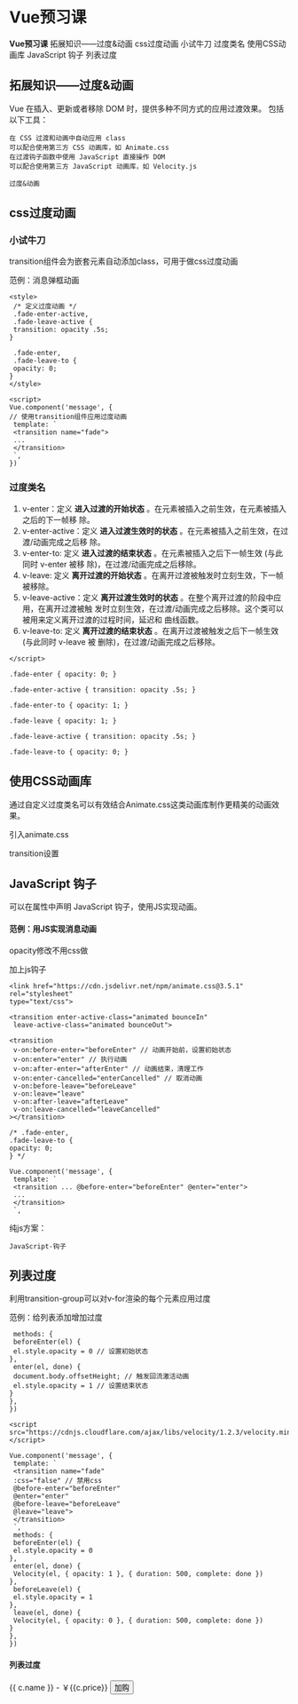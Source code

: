 # Vue预习课

**Vue预习课**
拓展知识——过度&动画
css过度动画
小试牛刀
过度类名
使用CSS动画库
JavaScript 钩子
列表过度

## 拓展知识——过度&动画

Vue 在插入、更新或者移除 DOM 时，提供多种不同方式的应用过渡效果。 包括以下工具：

```
在 CSS 过渡和动画中自动应用 class
可以配合使用第三方 CSS 动画库，如 Animate.css
在过渡钩子函数中使用 JavaScript 直接操作 DOM
可以配合使用第三方 JavaScript 动画库，如 Velocity.js
```
```
过度&动画
```
## css过度动画

### 小试牛刀

transition组件会为嵌套元素自动添加class，可用于做css过度动画

范例：消息弹框动画

```
<style>
 /* 定义过度动画 */
 .fade-enter-active,
 .fade-leave-active {
 transition: opacity .5s;
}
```
```
 .fade-enter,
 .fade-leave-to {
 opacity: 0;
}
</style>
```
```
<script>
Vue.component('message', {
// 使用transition组件应用过度动画
 template: `
 <transition name="fade">
 ...
 </transition>
 `,
})
```

### 过度类名

1. v-enter：定义 **进入过渡的开始状态** 。在元素被插入之前生效，在元素被插入之后的下一帧移
    除。
2. v-enter-active：定义 **进入过渡生效时的状态** 。在元素被插入之前生效，在过渡/动画完成之后移
    除。
3. v-enter-to: 定义 **进入过渡的结束状态** 。在元素被插入之后下一帧生效 (与此同时 v-enter 被移
    除)，在过渡/动画完成之后移除。
4. v-leave: 定义 **离开过渡的开始状态** 。在离开过渡被触发时立刻生效，下一帧被移除。
5. v-leave-active：定义 **离开过渡生效时的状态** 。在整个离开过渡的阶段中应用，在离开过渡被触
    发时立刻生效，在过渡/动画完成之后移除。这个类可以被用来定义离开过渡的过程时间，延迟和
    曲线函数。
6. v-leave-to: 定义 **离开过渡的结束状态** 。在离开过渡被触发之后下一帧生效 (与此同时 v-leave 被
    删除)，在过渡/动画完成之后移除。

```
</script>
```
```
.fade-enter { opacity: 0; }
```
```
.fade-enter-active { transition: opacity .5s; }
```
```
.fade-enter-to { opacity: 1; }
```
```
.fade-leave { opacity: 1; }
```
```
.fade-leave-active { transition: opacity .5s; }
```
```
.fade-leave-to { opacity: 0; }
```

## 使用CSS动画库

通过自定义过度类名可以有效结合Animate.css这类动画库制作更精美的动画效果。

引入animate.css

transition设置

## JavaScript 钩子

可以在<transition>属性中声明 JavaScript 钩子，使用JS实现动画。

#### 范例：用JS实现消息动画

opacity修改不用css做

加上js钩子

```
<link href="https://cdn.jsdelivr.net/npm/animate.css@3.5.1" rel="stylesheet"
type="text/css">
```
```
<transition enter-active-class="animated bounceIn"
 leave-active-class="animated bounceOut">
```
```
<transition
 v-on:before-enter="beforeEnter" // 动画开始前，设置初始状态
 v-on:enter="enter" // 执行动画
 v-on:after-enter="afterEnter" // 动画结束，清理工作
 v-on:enter-cancelled="enterCancelled" // 取消动画
 v-on:before-leave="beforeLeave"
 v-on:leave="leave"
 v-on:after-leave="afterLeave"
 v-on:leave-cancelled="leaveCancelled"
></transition>
```
```
/* .fade-enter,
.fade-leave-to {
opacity: 0;
} */
```
```
Vue.component('message', {
 template: `
 <transition ... @before-enter="beforeEnter" @enter="enter">
 ...
 </transition>
 `,
```

纯js方案：

```
JavaScript-钩子
```
## 列表过度

利用transition-group可以对v-for渲染的每个元素应用过度

范例：给列表添加增加过度

```
 methods: {
 beforeEnter(el) {
 el.style.opacity = 0 // 设置初始状态
},
 enter(el, done) {
 document.body.offsetHeight; // 触发回流激活动画
 el.style.opacity = 1 // 设置结束状态
}
},
})
```
```
<script
src="https://cdnjs.cloudflare.com/ajax/libs/velocity/1.2.3/velocity.min.js">
</script>
```
```
Vue.component('message', {
 template: `
 <transition name="fade"
 :css="false" // 禁用css
 @before-enter="beforeEnter"
 @enter="enter"
 @before-leave="beforeLeave"
 @leave="leave">
 </transition>
 `,
 methods: {
 beforeEnter(el) {
 el.style.opacity = 0
},
 enter(el, done) {
 Velocity(el, { opacity: 1 }, { duration: 500, complete: done })
},
 beforeLeave(el) {
 el.style.opacity = 1
},
 leave(el, done) {
 Velocity(el, { opacity: 0 }, { duration: 500, complete: done })
}
},
})
```

#### 列表过度

<transition-group name="fade">
 <div v-for="c in courses" :key="c.name">
{{ c.name }} - ￥{{c.price}}
 <button @click="addToCart(c)">加购</button>
 </div>
</transition-group>